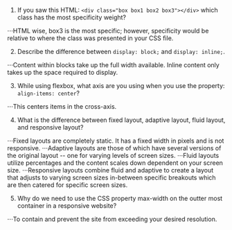 1. If you saw this HTML: ```<div class="box box1 box2 box3"></div>``` which class has the most specificity weight?

⋅⋅⋅HTML wise, box3 is the most specific; however, specificity would be relative to where the class was presented in your CSS file.


2. Describe the difference between ```display: block;``` and ```display: inline;```.

⋅⋅⋅Content within blocks take up the full width available. Inline content only takes up the space required to display. 

3. While using flexbox, what axis are you using when you use the property: ```align-items: center```?

⋅⋅⋅This centers items in the cross-axis.


4. What is the difference between fixed layout, adaptive layout, fluid layout, and responsive layout?

⋅⋅⋅Fixed layouts are completely static. It has a fixed width in pixels and is not responsive.
⋅⋅⋅Adaptive layouts are those of which have several versions of the original layout -- one for varying levels of screen sizes.
⋅⋅⋅Fluid layouts utilize percentages and the content scales down dependent on your screen size.
⋅⋅⋅Responsive layouts combine fluid and adaptive to create a layout that adjusts to varying screen sizes in-between specific breakouts which are then catered for specific screen sizes.

5. Why do we need to use the CSS property max-width on the outter most container in a responsive website?

⋅⋅⋅To contain and prevent the site from exceeding your desired resolution. 
